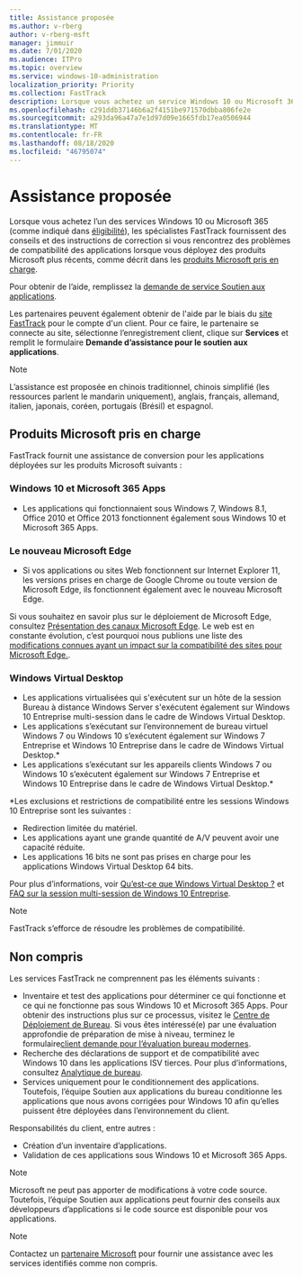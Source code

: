 ```yaml
---
title: Assistance proposée
ms.author: v-rberg
author: v-rberg-msft
manager: jimmuir
ms.date: 7/01/2020
ms.audience: ITPro
ms.topic: overview
ms.service: windows-10-administration
localization_priority: Priority
ms.collection: FastTrack
description: Lorsque vous achetez un service Windows 10 ou Microsoft 365, des spécialistes FastTrack vous fournissent des conseils et des instructions afin de le déployer vers Windows 10 et Microsoft 365 Apps et de rester à jour sans frais supplémentaires (avec un abonnement éligible).
ms.openlocfilehash: c291ddb37146b6a2f4151be971570dbba806fe2e
ms.sourcegitcommit: a293da96a47a7e1d97d09e1665fdb17ea0506944
ms.translationtype: MT
ms.contentlocale: fr-FR
ms.lasthandoff: 08/18/2020
ms.locfileid: "46795074"
---
```

# <a name="assistance-offered"></a>Assistance proposée  

Lorsque vous achetez l’un des services Windows 10 ou Microsoft 365 (comme indiqué dans [éligibilité](eligibility.md)), les spécialistes FastTrack fournissent des conseils et des instructions de correction si vous rencontrez des problèmes de compatibilité des applications lorsque vous déployez des produits Microsoft plus récents, comme décrit dans les [produits Microsoft pris en charge](#supported-microsoft-products).

Pour obtenir de l’aide, remplissez la [demande de service Soutien aux applications](https://go.microsoft.com/fwlink/?linkid=2022721).

Les partenaires peuvent également obtenir de l'aide par le biais du [site FastTrack](https://go.microsoft.com/fwlink/?linkid=780698) pour le compte d'un client. Pour ce faire, le partenaire se connecte au site, sélectionne l’enregistrement client, clique sur **Services** et remplit le formulaire **Demande d’assistance pour le soutien aux applications**.

> [!NOTE]
> L’assistance est proposée en chinois traditionnel, chinois simplifié (les ressources parlent le mandarin uniquement), anglais, français, allemand, italien, japonais, coréen, portugais (Brésil) et espagnol. 

## <a name="supported-microsoft-products"></a>Produits Microsoft pris en charge

FastTrack fournit une assistance de conversion pour les applications déployées sur les produits Microsoft suivants :

### <a name="windows-10-and-microsoft-365-apps"></a>Windows 10 et Microsoft 365 Apps

- Les applications qui fonctionnaient sous Windows 7, Windows 8.1, Office 2010 et Office 2013 fonctionnent également sous Windows 10 et Microsoft 365 Apps.

### <a name="the-new-microsoft-edge"></a>Le nouveau Microsoft Edge

- Si vos applications ou sites Web fonctionnent sur Internet Explorer 11, les versions prises en charge de Google Chrome ou toute version de Microsoft Edge, ils fonctionnent également avec le nouveau Microsoft Edge.

Si vous souhaitez en savoir plus sur le déploiement de Microsoft Edge, consultez [Présentation des canaux Microsoft Edge](https://docs.microsoft.com/DeployEdge/microsoft-edge-channels). Le web est en constante évolution, c’est pourquoi nous publions une liste des [ modifications connues ayant un impact sur la compatibilité des sites pour Microsoft Edge.](https://docs.microsoft.com/microsoft-edge/web-platform/site-impacting-changes).

### <a name="windows-virtual-desktop"></a>Windows Virtual Desktop

- Les applications virtualisées qui s'exécutent sur un hôte de la session Bureau à distance Windows Server s'exécutent également sur Windows 10 Entreprise multi-session dans le cadre de Windows Virtual Desktop.
- Les applications s’exécutant sur l’environnement de bureau virtuel Windows 7 ou Windows 10 s’exécutent également sur Windows 7 Entreprise et Windows 10 Entreprise dans le cadre de Windows Virtual Desktop.*
- Les applications s’exécutant sur les appareils clients Windows 7 ou Windows 10 s’exécutent également sur Windows 7 Entreprise et Windows 10 Entreprise dans le cadre de Windows Virtual Desktop.\*

\*Les exclusions et restrictions de compatibilité entre les sessions Windows 10 Entreprise sont les suivantes :
- Redirection limitée du matériel.
- Les applications ayant une grande quantité de A/V peuvent avoir une capacité réduite.
- Les applications 16 bits ne sont pas prises en charge pour les applications Windows Virtual Desktop 64 bits.

Pour plus d’informations, voir [Qu’est-ce que Windows Virtual Desktop ?](https://docs.microsoft.com/azure/virtual-desktop/overview) et [FAQ sur la session multi-session de Windows 10 Entreprise](https://docs.microsoft.com/azure/virtual-desktop/windows-10-multisession-faq).

> [!NOTE]
> FastTrack s’efforce de résoudre les problèmes de compatibilité. 

## <a name="out-of-scope"></a>Non compris

Les services FastTrack ne comprennent pas les éléments suivants :
- Inventaire et test des applications pour déterminer ce qui fonctionne et ce qui ne fonctionne pas sous Windows 10 et Microsoft 365 Apps. Pour obtenir des instructions plus sur ce processus, visitez le [Centre de Déploiement de Bureau](https://go.microsoft.com/fwlink/?linkid=2080140). Si vous êtes intéressé(e) par une évaluation approfondie de préparation de mise à niveau, terminez le formulaire[client demande pour l’évaluation bureau modernes](https://go.microsoft.com/fwlink/?linkid=2053818).
- Recherche des déclarations de support et de compatibilité avec Windows 10 dans les applications ISV tierces. Pour plus d’informations, consultez [Analytique de bureau](https://docs.microsoft.com/sccm/desktop-analytics/overview).
- Services uniquement pour le conditionnement des applications. Toutefois, l’équipe Soutien aux applications du bureau conditionne les applications que nous avons corrigées pour Windows 10 afin qu’elles puissent être déployées dans l’environnement du client.

Responsabilités du client, entre autres :
- Création d’un inventaire d’applications.
- Validation de ces applications sous Windows 10 et Microsoft 365 Apps.

> [!NOTE]
> Microsoft ne peut pas apporter de modifications à votre code source. Toutefois, l’équipe Soutien aux applications peut fournir des conseils aux développeurs d’applications si le code source est disponible pour vos applications.

> [!NOTE]
> Contactez un [partenaire Microsoft](https://go.microsoft.com/fwlink/?linkid=2080150) pour fournir une assistance avec les services identifiés comme non compris.


